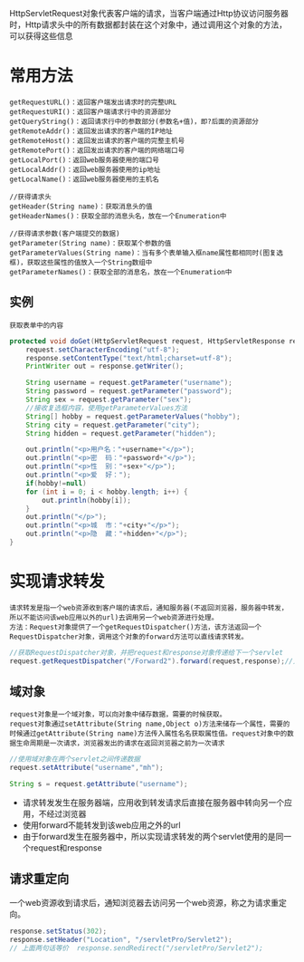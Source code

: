 HttpServletRequest对象代表客户端的请求，当客户端通过Http协议访问服务器时，Http请求头中的所有数据都封装在这个对象中，通过调用这个对象的方法，可以获得这些信息

# 常用方法
    getRequestURL()：返回客户端发出请求时的完整URL
    getRequestURI()：返回客户端请求行中的资源部分
    getQueryString()：返回请求行中的参数部分(参数名+值)，即?后面的资源部分
    getRemoteAddr()：返回发出请求的客户端的IP地址
    getRemoteHost()：返回发出请求的客户端的完整主机号
    getRemotePort()：返回发出请求的客户端的网络端口号
    getLocalPort()：返回web服务器使用的端口号
    getLocalAddr()：返回web服务器使用的ip地址
    getLocalName()：返回web服务器使用的主机名

    //获得请求头
    getHeader(String name)：获取消息头的值
    getHeaderNames()：获取全部的消息头名，放在一个Enumeration中
    
    //获得请求参数(客户端提交的数据)
    getParameter(String name)：获取某个参数的值
    getParameterValues(String name)：当有多个表单输入框name属性都相同时(图复选框)，获取这些属性的值放入一个String数组中
    getParameterNames()：获取全部的消息名，放在一个Enumeration中

## 实例
    获取表单中的内容
```java
protected void doGet(HttpServletRequest request, HttpServletResponse response) throws ServletException, IOException {
    request.setCharacterEncoding("utf-8");
    response.setContentType("text/html;charset=utf-8");
    PrintWriter out = response.getWriter();

    String username = request.getParameter("username");
    String password = request.getParameter("password");
    String sex = request.getParameter("sex");
    //接收复选框内容，使用getParameterValues方法
    String[] hobby = request.getParameterValues("hobby");
    String city = request.getParameter("city");
    String hidden = request.getParameter("hidden");

    out.println("<p>用户名："+username+"</p>");
    out.println("<p>密  码："+password+"</p>");
    out.println("<p>性  别："+sex+"</p>");
    out.println("<p>爱  好：");
    if(hobby!=null)
    for (int i = 0; i < hobby.length; i++) {
        out.println(hobby[i]);
    }
    out.println("</p>");
    out.println("<p>城  市："+city+"</p>");
    out.println("<p>隐  藏："+hidden+"</p>");
}
```

# 实现请求转发
    请求转发是指一个web资源收到客户端的请求后，通知服务器(不返回浏览器，服务器中转发，所以不能访问该web应用以外的url)去调用另一个web资源进行处理。
    方法：Request对象提供了一个getRequestDispatcher()方法，该方法返回一个RequestDispatcher对象，调用这个对象的forward方法可以直线请求转发。
```java
//获取RequestDispatcher对象，并把request和response对象传递给下一个servlet
request.getRequestDispatcher("/Forward2").forward(request,response);//只能访问同一个web应用下的其他资源，不需要加web应用名
```
## 域对象
    request对象是一个域对象，可以向对象中储存数据，需要的时候获取。
    request对象通过setAttribute(String name,Object o)方法来储存一个属性，需要的时候通过getAttribute(String name)方法传入属性名名获取属性值。request对象中的数据生命周期是一次请求，浏览器发出的请求在返回浏览器之前为一次请求
```java
//使用域对象在两个servlet之间传递数据
request.setAttribute("username","mh");

String s = request.getAttribute("username");
```
    
* 请求转发发生在服务器端，应用收到转发请求后直接在服务器中转向另一个应用，不经过浏览器
* 使用forward不能转发到该web应用之外的url
* 由于forward发生在服务器中，所以实现请求转发的两个servlet使用的是同一个request和response

## 请求重定向
一个web资源收到请求后，通知浏览器去访问另一个web资源，称之为请求重定向。
```java
response.setStatus(302);
response.setHeader("Location", "/servletPro/Servlet2");
// 上面两句话等价	response.sendRedirect("/servletPro/Servlet2");

```